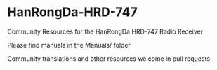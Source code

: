 # HanRongDa-HRD-747
Community Resources for the HanRongDa HRD-747 Radio Receiver

Please find manuals in the Manuals/ folder

Community translations and other resources welcome in pull requests
